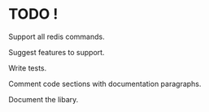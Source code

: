 TODO !
======

Support all redis commands.

Suggest features to support.

Write tests.

Comment code sections with documentation paragraphs.

Document the libary.

